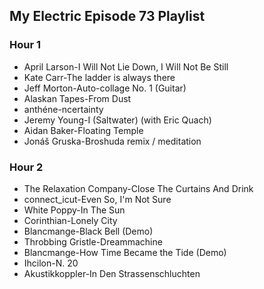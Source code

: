 ## My Electric Episode 73 Playlist

### Hour 1
* April Larson-I Will Not Lie Down, I Will Not Be Still
* Kate Carr-The ladder is always there
* Jeff Morton-Auto-collage No. 1 (Guitar)
* Alaskan Tapes-From Dust
* anthéne-ncertainty
* Jeremy Young-I (Saltwater) (with Eric Quach)
* Aidan Baker-Floating Temple
* Jonáš Gruska-Broshuda remix / meditation

### Hour 2

* The Relaxation Company-Close The Curtains And Drink
* connect_icut-Even So, I'm Not Sure
* White Poppy-In The Sun
* Corinthian-Lonely City
* Blancmange-Black Bell (Demo)
* Throbbing Gristle-Dreammachine
* Blancmange-How Time Became the Tide (Demo)
* Ihcilon-N. 20
* Akustikkoppler-In Den Strassenschluchten
